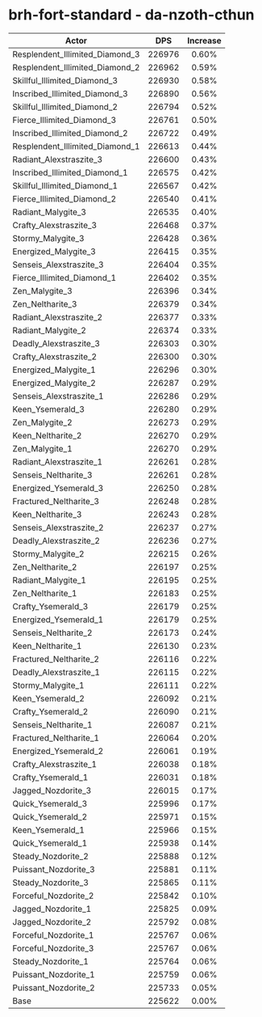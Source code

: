 # brh-fort-standard - da-nzoth-cthun
| Actor | DPS | Increase |
|---|:---:|:---:|
|Resplendent_Illimited_Diamond_3|226976|0.60%|
|Resplendent_Illimited_Diamond_2|226962|0.59%|
|Skillful_Illimited_Diamond_3|226930|0.58%|
|Inscribed_Illimited_Diamond_3|226890|0.56%|
|Skillful_Illimited_Diamond_2|226794|0.52%|
|Fierce_Illimited_Diamond_3|226761|0.50%|
|Inscribed_Illimited_Diamond_2|226722|0.49%|
|Resplendent_Illimited_Diamond_1|226613|0.44%|
|Radiant_Alexstraszite_3|226600|0.43%|
|Inscribed_Illimited_Diamond_1|226575|0.42%|
|Skillful_Illimited_Diamond_1|226567|0.42%|
|Fierce_Illimited_Diamond_2|226540|0.41%|
|Radiant_Malygite_3|226535|0.40%|
|Crafty_Alexstraszite_3|226468|0.37%|
|Stormy_Malygite_3|226428|0.36%|
|Energized_Malygite_3|226415|0.35%|
|Senseis_Alexstraszite_3|226404|0.35%|
|Fierce_Illimited_Diamond_1|226402|0.35%|
|Zen_Malygite_3|226396|0.34%|
|Zen_Neltharite_3|226379|0.34%|
|Radiant_Alexstraszite_2|226377|0.33%|
|Radiant_Malygite_2|226374|0.33%|
|Deadly_Alexstraszite_3|226303|0.30%|
|Crafty_Alexstraszite_2|226300|0.30%|
|Energized_Malygite_1|226296|0.30%|
|Energized_Malygite_2|226287|0.29%|
|Senseis_Alexstraszite_1|226286|0.29%|
|Keen_Ysemerald_3|226280|0.29%|
|Zen_Malygite_2|226273|0.29%|
|Keen_Neltharite_2|226270|0.29%|
|Zen_Malygite_1|226270|0.29%|
|Radiant_Alexstraszite_1|226261|0.28%|
|Senseis_Neltharite_3|226261|0.28%|
|Energized_Ysemerald_3|226250|0.28%|
|Fractured_Neltharite_3|226248|0.28%|
|Keen_Neltharite_3|226243|0.28%|
|Senseis_Alexstraszite_2|226237|0.27%|
|Deadly_Alexstraszite_2|226236|0.27%|
|Stormy_Malygite_2|226215|0.26%|
|Zen_Neltharite_2|226197|0.25%|
|Radiant_Malygite_1|226195|0.25%|
|Zen_Neltharite_1|226183|0.25%|
|Crafty_Ysemerald_3|226179|0.25%|
|Energized_Ysemerald_1|226179|0.25%|
|Senseis_Neltharite_2|226173|0.24%|
|Keen_Neltharite_1|226130|0.23%|
|Fractured_Neltharite_2|226116|0.22%|
|Deadly_Alexstraszite_1|226115|0.22%|
|Stormy_Malygite_1|226111|0.22%|
|Keen_Ysemerald_2|226092|0.21%|
|Crafty_Ysemerald_2|226090|0.21%|
|Senseis_Neltharite_1|226087|0.21%|
|Fractured_Neltharite_1|226064|0.20%|
|Energized_Ysemerald_2|226061|0.19%|
|Crafty_Alexstraszite_1|226038|0.18%|
|Crafty_Ysemerald_1|226031|0.18%|
|Jagged_Nozdorite_3|226015|0.17%|
|Quick_Ysemerald_3|225996|0.17%|
|Quick_Ysemerald_2|225971|0.15%|
|Keen_Ysemerald_1|225966|0.15%|
|Quick_Ysemerald_1|225938|0.14%|
|Steady_Nozdorite_2|225888|0.12%|
|Puissant_Nozdorite_3|225881|0.11%|
|Steady_Nozdorite_3|225865|0.11%|
|Forceful_Nozdorite_2|225842|0.10%|
|Jagged_Nozdorite_1|225825|0.09%|
|Jagged_Nozdorite_2|225792|0.08%|
|Forceful_Nozdorite_1|225767|0.06%|
|Forceful_Nozdorite_3|225767|0.06%|
|Steady_Nozdorite_1|225764|0.06%|
|Puissant_Nozdorite_1|225759|0.06%|
|Puissant_Nozdorite_2|225733|0.05%|
|Base|225622|0.00%|
